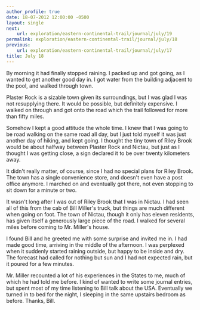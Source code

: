 ```yaml
---
author_profile: true
date: 18-07-2012 12:00:00 -0500
layout: single
next:
    url: exploration/eastern-continental-trail/journal/july/19
permalink: exploration/eastern-continental-trail/journal/july/18
previous:
    url: exploration/eastern-continental-trail/journal/july/17
title: July 18
---
```

By morning it had finally stopped raining. I packed up and got going, as I wanted to get another good day in. I got water from the building adjacent to the pool, and walked through town.

Plaster Rock is a sizable town given its surroundings, but I was glad I was not resupplying there. It would be possible, but definitely expensive. I walked on through and got onto the road which the trail followed for more than fifty miles.

Somehow I kept a good attitude the whole time. I knew that I was going to be road walking on the same road all day, but I just told myself it was just another day of hiking, and kept going. I thought the tiny town of Riley Brook would be about halfway between Plaster Rock and Nictau, but just as I thought I was getting close, a sign declared it to be over twenty kilometers away.

It didn't really matter, of course, since I had no special plans for Riley Brook. The town has a single convenience store, and doesn't even have a post office anymore. I marched on and eventually got there, not even stopping to sit down for a minute or two.

It wasn't long after I was out of Riley Brook that I was in Nictau. I had seen all of this from the cab of Bill Miller's truck, but things are much different when going on foot. The town of Nictau, though it only has eleven residents, has given itself a generously large piece of the road. I walked for several miles before coming to Mr. Miller's house.

I found Bill and he greeted me with some surprise and invited me in. I had made good time, arriving in the middle of the afternoon. I was perplexed when it suddenly started raining outside, but happy to be inside and dry. The forecast had called for nothing but sun and I had not expected rain, but it poured for a few minutes.

Mr. Miller recounted a lot of his experiences in the States to me, much of which he had told me before. I kind of wanted to write some journal entries, but spent most of my time listening to Bill talk about the USA. Eventually we turned in to bed for the night, I sleeping in the same upstairs bedroom as before. Thanks, Bill.